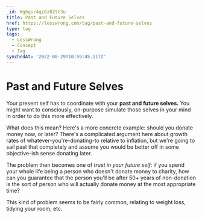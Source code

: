 ```yaml
---
_id: Wgbgir4qzGz8Ztt3u
title: Past and Future Selves
href: https://lesswrong.com/tag/past-and-future-selves
type: tag
tags:
  - LessWrong
  - Concept
  - Tag
synchedAt: '2022-08-29T10:59:45.117Z'
---
```

# Past and Future Selves

Your present self has to coordinate with your **past and future selves.** You might want to consciously, on-purpose simulate those selves in your mind in order to do this more effectively. 

What does this mean? Here's a more concrete example: should you donate money now, or later? There's a complicated argument here about growth rates of whatever-you're-donating-to relative to inflation, but we're going to sail past that completely and assume you would be better off in some objective-ish sense donating later. 

The problem then becomes one of *trust in your future self*: if you spend your whole life being a person who doesn't donate money to charity, how can you guarantee that the person you'll be after 50+ years of non-donation is the sort of person who will actually donate money at the most appropriate time?

This kind of problem seems to be fairly common, relating to weight loss, tidying your room, etc.